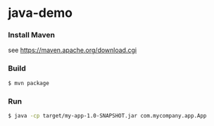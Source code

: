 # java-demo

### Install Maven
see https://maven.apache.org/download.cgi

### Build
```sh
$ mvn package
```

### Run
```sh
$ java -cp target/my-app-1.0-SNAPSHOT.jar com.mycompany.app.App
```
